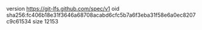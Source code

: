 version https://git-lfs.github.com/spec/v1
oid sha256:fc406b18e31f3646a68708acabd6cfc5b7a6f3eba31f58e6a0ec8207c9c61534
size 12153
